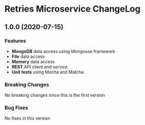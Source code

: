 # Retries Microservice ChangeLog

## <a name="1.0.0"></a> 1.0.0 (2020-07-15)

### Features
* **MongoDB** data access using Mongoose framework
* **File** data access 
* **Memory** data access 
* **REST** API client and service
* **Unit tests** using Mocha and Matcha

### Breaking Changes
No breaking changes since this is the first version

### Bug Fixes
No fixes in this version

